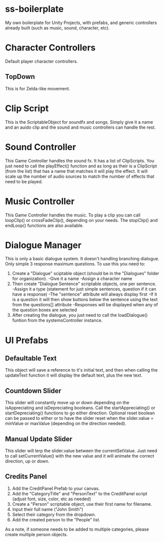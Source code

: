 # ss-boilerplate
My own boilerplate for Unity Projects, with prefabs, and generic controllers already built (such as music, sound, character, etc).

# Character Controllers
Default player character controllers.

## TopDown
This is for Zelda-like movement.

# Clip Script
This is the ScriptableObject for soundfx and songs. Simply give it a name and an auido clip and the sound and music controllers can handle the rest.

# Sound Controller
This Game Controller handles the sound fx. It has a list of ClipScripts. You just need to call the playEffect() function and as long as their is a ClipScript (from the list) that has a name that matches it will play the effect. It will scale up the number of audio sources to match the number of effects that need to be played.

# Music Controller
This Game Controller handles the music. To play a clip you can call loopClip() or crossFadeClip(), depending on your needs. The stopClip() and endLoop() functions are also available.

# Dialogue Manager
This is only a basic dialogue system. It doesn't handling branching dialogue. Only simple 3 response maximum questions. To use this you need to: 
1. Create a "Dialogue" sciptable object (should be in the "Dialogues" folder for organization). 
  -Give it a name
  -Assign a character name 
2. Then create "Dialogue Sentence" scriptable objects, one per sentence.
  -Assign it a type (statement for just simple sentences, question if it can have a response)
  -The "sentence" attribute will always display first
  -If it is a question it will then show buttons below the sentence using the text from the questions[] attribute
    -Responses will be displayed when any of the question boxes are selected
3. After creating the dialogue, you just need to call the loadDialogue() funtion from the systemsController instance.

# UI Prefabs

## Defaultable Text
This object will save a reference to it's initial text, and then when calling the updateText function it will display the default text, plus the new text.

## Countdown Slider
This slider will constantly move up or down depending on the isAppreciating and isDepreciating booleans. Call the startAppreciating() or startDepreciating() functions to go either direction. Optional reset boolean can be passed to either or to have the slider reset when the slider.value = minValue or maxValue (depending on the direction needed).

## Manual Update Slider
This slider will lerp the slider.value between the currentSetValue. Just need to call setCurrentValue() with the new value and it will animate the correct direction, up or down.

## Credits Panel
1. Add the CreditPanel Prefab to your canvas.
2. Add the "CategoryTitle" and "PersonText" to the CreditPanel script (adjust font, size, color, etc as needed)
3. Create a "Person" scriptable object, use their first name for filename.
4. Input their full name ("John Smith")
5. Select their category from the dropdown.
6. Add the created person to the "People" list.

As a note, if someone needs to be added to multiple categories, please create multiple person objects.
